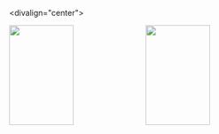 <divalign="center">

 <img width="48%" img height="180em" src="https://github-readme-stats.vercel.app/api?username=Pascoal-Neto &show_icons=true&theme=dracula&include_all_commits=true&count_private=true"/>
<img width="48%" img height="180em" src="https://github-readme-stats.vercel.app/api/top-langs/?username=Pascoal-Neto&layout=compact&langs_count=7&theme=dark"/>

</div>
